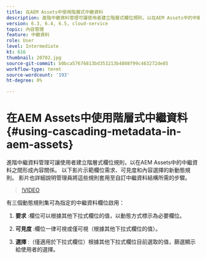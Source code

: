 ```yaml
---
title: 在AEM Assets中使用階層式中繼資料
description: 進階中繼資料管理可讓使用者建立階層式欄位規則，以在AEM Assets中的中繼資料之間形成內容關係。 以下影片示範欄位需求、可見度和內容選擇的新動態規則。 影片也詳細說明管理員將這些規則套用至自訂中繼資料結構所需的步驟。
version: 6.3, 6.4, 6.5, cloud-service
topic: 內容管理
feature: 中繼資料
role: User
level: Intermediate
kt: 616
thumbnail: 20702.jpg
source-git-commit: b0bca57676813bd353213b4808f99c463272de85
workflow-type: tm+mt
source-wordcount: '193'
ht-degree: 0%

---
```



# 在AEM Assets中使用階層式中繼資料{#using-cascading-metadata-in-aem-assets}

進階中繼資料管理可讓使用者建立階層式欄位規則，以在AEM Assets中的中繼資料之間形成內容關係。 以下影片示範欄位需求、可見度和內容選擇的新動態規則。 影片也詳細說明管理員將這些規則套用至自訂中繼資料結構所需的步驟。

>[!VIDEO](https://video.tv.adobe.com/v/20702/?quality=12&learn=on)

有三個動態規則集可為指定的中繼資料欄位啟用：

1. **要求** :欄位可以根據其他下拉式欄位的值，以動態方式標示為必要欄位。

2. **可見度** :欄位一律可視或僅可視（根據其他下拉式欄位的值）。

3. **選擇** :（僅適用於下拉式欄位）根據其他下拉式欄位目前選取的值，篩選顯示給使用者的選擇。

